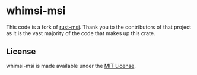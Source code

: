 # whimsi-msi

This code is a fork of [rust-msi](https://github.com/mdsteele/rust-msi). Thank
you to the contributors of that project as it is the vast majority of the code
that makes up this crate.

## License

whimsi-msi is made available under the
[MIT License](http://spdx.org/licenses/MIT.html).

